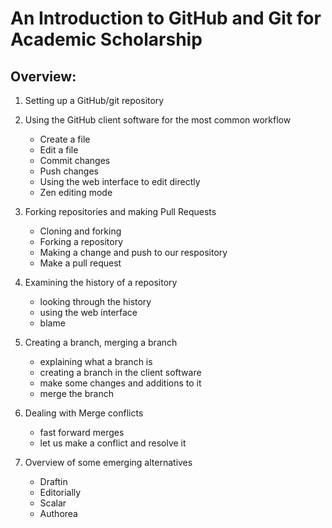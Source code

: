 An Introduction to GitHub and Git for Academic Scholarship
==========================================================

## Overview:

1. Setting up a GitHub/git repository

2. Using the GitHub client software for the most common workflow
    * Create a file
    * Edit a file
    * Commit changes
    * Push changes
    * Using the web interface to edit directly
    * Zen editing mode

3. Forking repositories and making Pull Requests
    * Cloning and forking
    * Forking a repository
    * Making a change and push to our respository
    * Make a pull request

4. Examining the history of a repository
    * looking through the history
    * using the web interface
    * blame

5. Creating a branch, merging a branch
    * explaining what a branch is
    * creating a branch in the client software
    * make some changes and additions to it
    * merge the branch

6. Dealing with Merge conflicts
    * fast forward merges
    * let us make a conflict and resolve it

7. Overview of some emerging alternatives
    * Draftin
    * Editorially
    * Scalar
    * Authorea

